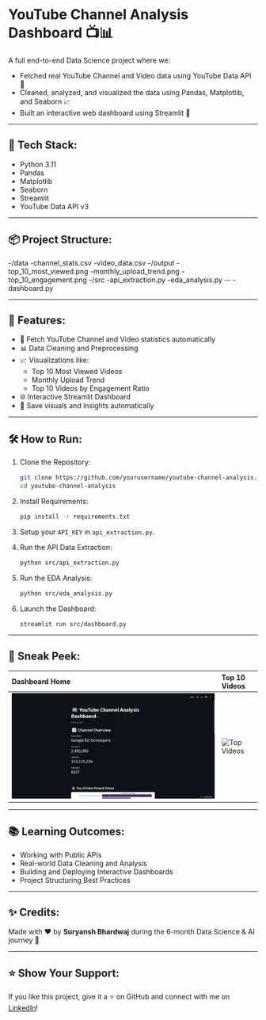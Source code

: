 # YouTube Channel Analysis Dashboard 📺📊

A full end-to-end Data Science project where we:
- Fetched real YouTube Channel and Video data using YouTube Data API 📡
- Cleaned, analyzed, and visualized the data using Pandas, Matplotlib, and Seaborn 📈
- Built an interactive web dashboard using Streamlit 🚀

---

## 🚀 Tech Stack:
- Python 3.11
- Pandas
- Matplotlib
- Seaborn
- Streamlit
- YouTube Data API v3

---

## 📦 Project Structure:
 -/data
   -channel_stats.csv 
   -video_data.csv 
 -/output 
   -top_10_most_viewed.png 
   -monthly_upload_trend.png 
   -top_10_engagement.png 
 -/src 
   -api_extraction.py 
   -eda_analysis.py --
   -dashboard.py


---

## 🎯 Features:

- 📡 Fetch YouTube Channel and Video statistics automatically
- 📊 Data Cleaning and Preprocessing
- 📈 Visualizations like:
  - Top 10 Most Viewed Videos
  - Monthly Upload Trend
  - Top 10 Videos by Engagement Ratio
- 🌐 Interactive Streamlit Dashboard
- 📂 Save visuals and insights automatically

---

## 🛠 How to Run:

1. Clone the Repository:
    ```bash
    git clone https://github.com/yourusername/youtube-channel-analysis.git
    cd youtube-channel-analysis
    ```

2. Install Requirements:
    ```bash
    pip install -r requirements.txt
    ```

3. Setup your `API_KEY` in `api_extraction.py`.

4. Run the API Data Extraction:
    ```bash
    python src/api_extraction.py
    ```

5. Run the EDA Analysis:
    ```bash
    python src/eda_analysis.py
    ```

6. Launch the Dashboard:
    ```bash
    streamlit run src/dashboard.py
    ```

---

## 📸 Sneak Peek:

| Dashboard Home | Top 10 Videos |
| :------------- | :------------ |
| ![Dashboard Home](output/dashboard_home.png) | ![Top Videos](output/top_videos.png) |

---

## 📚 Learning Outcomes:

- Working with Public APIs
- Real-world Data Cleaning and Analysis
- Building and Deploying Interactive Dashboards
- Project Structuring Best Practices

---

## ✨ Credits:
Made with ❤️ by **Suryansh Bhardwaj** during the 6-month Data Science & AI journey 🚀

---

## ⭐️ Show Your Support:
If you like this project, give it a ⭐ on GitHub and connect with me on [LinkedIn](http://www.linkedin.com/in/sbhardwaj26)!

